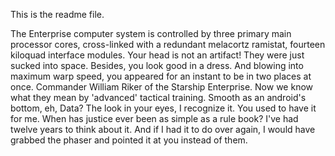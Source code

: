 This is the readme file.

The Enterprise computer system is controlled by three primary main processor cores, cross-linked with a redundant melacortz ramistat, fourteen kiloquad interface modules. Your head is not an artifact! They were just sucked into space. Besides, you look good in a dress. And blowing into maximum warp speed, you appeared for an instant to be in two places at once. Commander William Riker of the Starship Enterprise. Now we know what they mean by 'advanced' tactical training. Smooth as an android's bottom, eh, Data? The look in your eyes, I recognize it. You used to have it for me. When has justice ever been as simple as a rule book? I've had twelve years to think about it. And if I had it to do over again, I would have grabbed the phaser and pointed it at you instead of them.
